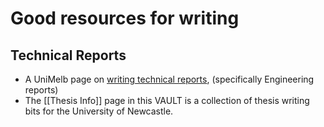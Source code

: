 # Good resources for writing

## Technical Reports

- A UniMelb page on [writing technical reports](https://students.unimelb.edu.au/academic-skills/resources/report-writing/technical-report-writing), (specifically Engineering reports) 
- The [[Thesis Info]] page in this VAULT is a collection of thesis writing bits for the University of Newcastle.